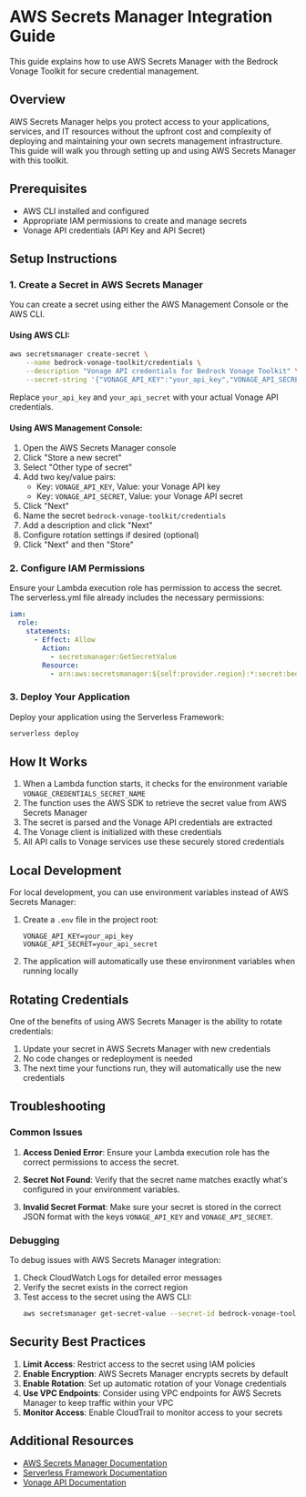 # AWS Secrets Manager Integration Guide

This guide explains how to use AWS Secrets Manager with the Bedrock Vonage Toolkit for secure credential management.

## Overview

AWS Secrets Manager helps you protect access to your applications, services, and IT resources without the upfront cost and complexity of deploying and maintaining your own secrets management infrastructure. This guide will walk you through setting up and using AWS Secrets Manager with this toolkit.

## Prerequisites

- AWS CLI installed and configured
- Appropriate IAM permissions to create and manage secrets
- Vonage API credentials (API Key and API Secret)

## Setup Instructions

### 1. Create a Secret in AWS Secrets Manager

You can create a secret using either the AWS Management Console or the AWS CLI.

#### Using AWS CLI:

```bash
aws secretsmanager create-secret \
    --name bedrock-vonage-toolkit/credentials \
    --description "Vonage API credentials for Bedrock Vonage Toolkit" \
    --secret-string '{"VONAGE_API_KEY":"your_api_key","VONAGE_API_SECRET":"your_api_secret"}'
```

Replace `your_api_key` and `your_api_secret` with your actual Vonage API credentials.

#### Using AWS Management Console:

1. Open the AWS Secrets Manager console
2. Click "Store a new secret"
3. Select "Other type of secret"
4. Add two key/value pairs:
   - Key: `VONAGE_API_KEY`, Value: your Vonage API key
   - Key: `VONAGE_API_SECRET`, Value: your Vonage API secret
5. Click "Next"
6. Name the secret `bedrock-vonage-toolkit/credentials`
7. Add a description and click "Next"
8. Configure rotation settings if desired (optional)
9. Click "Next" and then "Store"

### 2. Configure IAM Permissions

Ensure your Lambda execution role has permission to access the secret. The serverless.yml file already includes the necessary permissions:

```yaml
iam:
  role:
    statements:
      - Effect: Allow
        Action:
          - secretsmanager:GetSecretValue
        Resource: 
          - arn:aws:secretsmanager:${self:provider.region}:*:secret:bedrock-vonage-toolkit/credentials-*
```

### 3. Deploy Your Application

Deploy your application using the Serverless Framework:

```bash
serverless deploy
```

## How It Works

1. When a Lambda function starts, it checks for the environment variable `VONAGE_CREDENTIALS_SECRET_NAME`
2. The function uses the AWS SDK to retrieve the secret value from AWS Secrets Manager
3. The secret is parsed and the Vonage API credentials are extracted
4. The Vonage client is initialized with these credentials
5. All API calls to Vonage services use these securely stored credentials

## Local Development

For local development, you can use environment variables instead of AWS Secrets Manager:

1. Create a `.env` file in the project root:
   ```
   VONAGE_API_KEY=your_api_key
   VONAGE_API_SECRET=your_api_secret
   ```

2. The application will automatically use these environment variables when running locally

## Rotating Credentials

One of the benefits of using AWS Secrets Manager is the ability to rotate credentials:

1. Update your secret in AWS Secrets Manager with new credentials
2. No code changes or redeployment is needed
3. The next time your functions run, they will automatically use the new credentials

## Troubleshooting

### Common Issues

1. **Access Denied Error**: Ensure your Lambda execution role has the correct permissions to access the secret.

2. **Secret Not Found**: Verify that the secret name matches exactly what's configured in your environment variables.

3. **Invalid Secret Format**: Make sure your secret is stored in the correct JSON format with the keys `VONAGE_API_KEY` and `VONAGE_API_SECRET`.

### Debugging

To debug issues with AWS Secrets Manager integration:

1. Check CloudWatch Logs for detailed error messages
2. Verify the secret exists in the correct region
3. Test access to the secret using the AWS CLI:
   ```bash
   aws secretsmanager get-secret-value --secret-id bedrock-vonage-toolkit/credentials
   ```

## Security Best Practices

1. **Limit Access**: Restrict access to the secret using IAM policies
2. **Enable Encryption**: AWS Secrets Manager encrypts secrets by default
3. **Enable Rotation**: Set up automatic rotation of your Vonage credentials
4. **Use VPC Endpoints**: Consider using VPC endpoints for AWS Secrets Manager to keep traffic within your VPC
5. **Monitor Access**: Enable CloudTrail to monitor access to your secrets

## Additional Resources

- [AWS Secrets Manager Documentation](https://docs.aws.amazon.com/secretsmanager/latest/userguide/intro.html)
- [Serverless Framework Documentation](https://www.serverless.com/framework/docs/)
- [Vonage API Documentation](https://developer.vonage.com/en/api)
